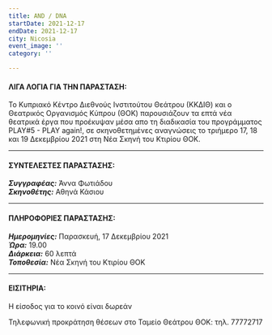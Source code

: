```yaml
---
title: AND / DNA
startDate: 2021-12-17
endDate: 2021-12-17
city: Nicosia
event_image: ''
category: ''

---
```

####  ΛΙΓΑ ΛΟΓΙΑ ΓΙΑ ΤΗΝ ΠΑΡΑΣΤΑΣΗ:

Το Κυπριακό Κέντρο Διεθνούς Ινστιτούτου Θεάτρου (ΚΚΔΙΘ) και ο Θεατρικός Οργανισμός Κύπρου (ΘΟΚ) παρουσιάζουν τα επτά νέα θεατρικά έργα που προέκυψαν μέσα απο τη διαδικασία του προγράμματος PLAY#5 - PLAY again!, σε σκηνοθετημένες αναγνώσεις το τριήμερο 17, 18 και 19 Δεκεμβρίου 2021 στη Νέα Σκηνή του Κτιρίου ΘΟΚ. 

***

#### ΣΥΝΤΕΛΕΣΤΕΣ ΠΑΡΑΣΤΑΣΗΣ:

**_Συγγραφέας:_** Άννα Φωτιάδου  
**_Σκηνοθέτης:_** Αθηνά Κάσιου

***

#### ΠΛΗΡΟΦΟΡΙΕΣ ΠΑΡΑΣΤΑΣΗΣ:

**_Ημερομηνίες:_** Παρασκευή, 17 Δεκεμβρίου 2021  
**_Ώρα:_** 19.00  
**_Διάρκεια:_** 60 λεπτά  
**_Τοποθεσία:_** Νέα Σκηνή του Κτιρίου ΘΟΚ

***

#### ΕΙΣΙΤΗΡΙΑ:

Η είσοδος για το κοινό είναι δωρεάν

Τηλεφωνική προκράτηση θέσεων στο Ταμείο Θεάτρου ΘΟΚ: τηλ. 77772717